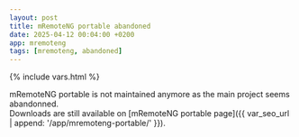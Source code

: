 ```yaml
---
layout: post
title: mRemoteNG portable abandoned
date: 2025-04-12 00:04:00 +0200
app: mremoteng
tags: [mremoteng, abandoned]
---
```

{% include vars.html %}

mRemoteNG portable is not maintained anymore as the main project seems abandonned.<br />
Downloads are still available on [mRemoteNG portable page]({{ var_seo_url | append: '/app/mremoteng-portable/' }}).
